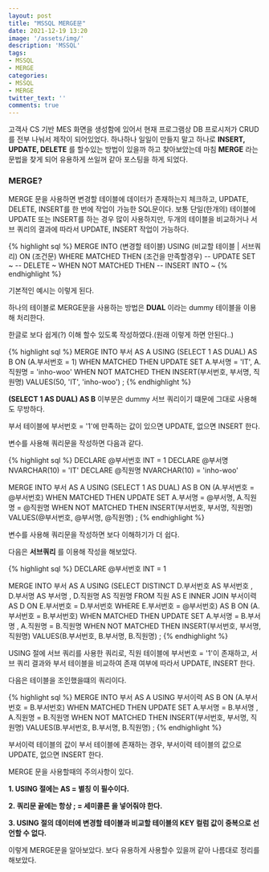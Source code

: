 ```yaml
---
layout: post
title: "MSSQL MERGE문"
date: 2021-12-19 13:20
image: '/assets/img/'
description: 'MSSQL'
tags:
- MSSQL
- MERGE
categories:
- MSSQL
- MERGE
twitter_text: ''
comments: true
---
```


고객사 CS 기반 MES 화면을 생성함에 있어서 현재 프로그램상 DB 프로시저가 CRUD 를 전부 나눠서 제작이 되어있었다.
하나하나 일일이 만들지 말고 하나로 __INSERT, UPDATE, DELETE__ 를 할수있는 방법이 있을까 하고 찾아보았는데
마침 __MERGE__ 라는 문법을 찾게 되어 유용하게 쓰일꺼 같아 포스팅을 하게 되었다. 

### MERGE? ###
MERGE 문을 사용하면 변경할 테이블에 데이터가 존재하는지 체크하고, UPDATE, DELETE, INSERT를 한 번에 작업이 가능한 SQL문이다.
보통 단일(한개의) 테이블에 UPDATE 또는 INSERT를 하는 경우 많이 사용하지만, 두개의 테이블을 비교하거나 서브 쿼리의 결과에 따라서 UPDATE, INSERT 작업이 가능하다.

{% highlight sql %}
  MERGE INTO (변경할 테이블)
  USING (비교할 테이블 | 서브쿼리)
  ON (조건문)
  WHERE MATCHED THEN
  (조건을 만족할경우)
  -- UPDATE SET  ~ 
  -- DELETE ~ 
  WHEN NOT MATCHED THEN
  -- INSERT INTO ~
{% endhighlight %}

기본적인 예시는 이렇게 된다.

하나의 테이블로 MERGE문을 사용하는 방법은 __DUAL__ 이라는 dummy 테이블을 이용해 처리한다.

한글로 보다 쉽게(?) 이해 할수 있도록 작성하였다.(원래 이렇게 하면 안된다..)

{% highlight sql %}
MERGE INTO 부서 AS A
USING (SELECT 1 AS DUAL) AS B
   ON (A.부서번호 = 1)
 WHEN MATCHED THEN
   UPDATE SET A.부서명 = 'IT', A.직원명 = 'inho-woo'
 WHEN NOT MATCHED THEN
   INSERT(부서번호, 부서명, 직원명) VALUES(50, 'IT', 'inho-woo')
;
{% endhighlight %}

__(SELECT 1 AS DUAL) AS B__  이부분은 dummy 서브 쿼리이기 떄문에 그대로 사용해도 무방하다.

부서 테이블에 부서번호 = '1'에 만족하는 값이 있으면 UPDATE, 없으면 INSERT 한다.

변수를 사용해 쿼리문을 작성하면 다음과 같다.

{% highlight sql %}
DECLARE @부서번호 INT = 1
DECLARE @부서명 NVARCHAR(10) = 'IT'
DECLARE @직원명 NVARCHAR(10) = 'inho-woo'

MERGE INTO 부서 AS A
USING (SELECT 1 AS DUAL) AS B
   ON (A.부서번호 = @부서번호)
 WHEN MATCHED THEN
   UPDATE SET A.부서명 = @부서명, A.직원명 = @직원명
 WHEN NOT MATCHED THEN
   INSERT(부서번호, 부서명, 직원명) VALUES(@부서번호, @부서명, @직원명)
;
{% endhighlight %}

변수를 사용해 쿼리문을 작성하면 보다 이해하기가 더 쉽다.

다음은 __서브쿼리__ 를 이용해 작성을 해보았다.

{% highlight sql %}
DECLARE @부서번호 INT = 1

MERGE INTO 부서 AS A
USING (SELECT DISTINCT 
              D.부서번호   AS 부서번호
            , D.부서명    AS 부서명
            , D.직원명    AS 직원명
         FROM 직원 AS E
        INNER JOIN 부서이력 AS D
           ON E.부서번호 = D.부서번호
        WHERE E.부서번호 = @부서번호) AS B
   ON (A.부서번호 = B.부서번호)
 WHEN MATCHED THEN
   UPDATE SET A.부서명 = B.부서명
            , A.직원명 = B.직원명
 WHEN NOT MATCHED THEN
   INSERT(부서번호, 부서명, 직원명) 
   VALUES(B.부서번호, B.부서명, B.직원명)
;
{% endhighlight %}

USING 절에 서브 쿼리를 사용한 쿼리로, 직원 테이블에 부서번호 = '1'이 존재하고, 서브 쿼리 결과와 부서 테이블을 비교하여 존재 여부에 따라서 UPDATE, INSERT 한다.

다음은 테이블을 조인했을떄의 쿼리이다.

{% highlight sql %}
MERGE INTO 부서 AS A
USING 부서이력 AS B
   ON (A.부서번호 = B.부서번호)
 WHEN MATCHED THEN
   UPDATE SET A.부서명 = B.부서명
            , A.직원명   = B.직원명
 WHEN NOT MATCHED THEN
   INSERT(부서번호, 부서명, 직원명) 
   VALUES(B.부서번호, B.부서명, B.직원명)
;
{% endhighlight %}

부서이력 테이블의 값이 부서 테이블에 존재하는 경우, 부서이력 테이블의 값으로 UPDATE, 없으면 INSERT 한다.

MERGE 문을 사용할때의 주의사항이 있다.

__1. USING 절에는 AS = 별칭 이 필수이다.__

__2. 쿼리문 끝에는 항상 ; = 세미콜론 을 넣어줘야 한다.__

__3. USING 절의 데이터에 변경할 테이블과 비교할 테이블의 KEY 컬럼 값이 중복으로 선언할 수 없다.__


이렇게 MERGE문을 알아보았다. 보다 유용하게 사용할수 있을꺼 같아 나름대로 정리를 해보았다.
